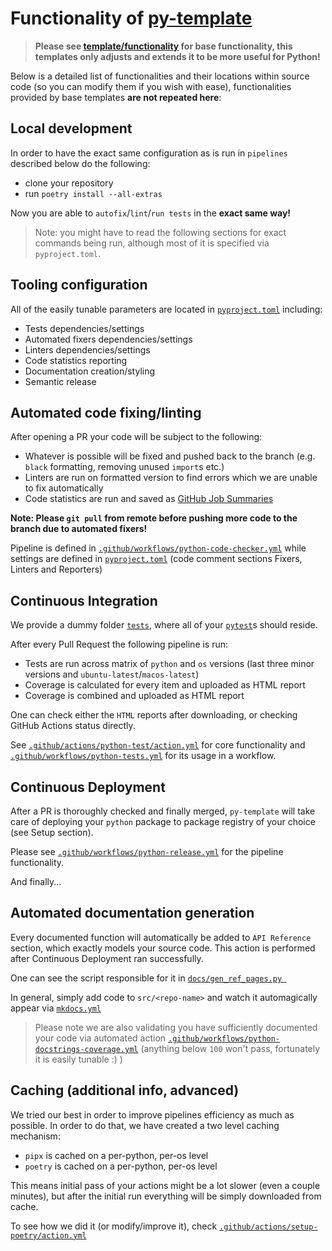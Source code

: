 # Functionality of [py-template](https://github.com/inovintell/py-template)

> __Please see [template/functionality](./docs/template/functionality.md)
for base functionality, this templates only adjusts and extends it
to be more useful for Python!__

Below is a detailed list of functionalities and their locations
within source code (so you can modify them if you wish with ease),
functionalities provided by base templates __are not repeated here__:

## Local development

In order to have the exact same configuration as is run in `pipelines`
described below do the following:

- clone your repository
- run `poetry install --all-extras`

Now you are able to `autofix`/`lint`/`run tests` in the __exact same way!__

> Note: you might have to read the following sections for exact
commands being run, although most of it is specified via `pyproject.toml`.

## Tooling configuration

All of the easily tunable parameters are located in
[`pyproject.toml`](https://github.com/inovintell/py-template/blob/main/pyproject.toml)
including:

- Tests dependencies/settings
- Automated fixers dependencies/settings
- Linters dependencies/settings
- Code statistics reporting
- Documentation creation/styling
- Semantic release

## Automated code fixing/linting

After opening a PR your code will be subject to the following:

- Whatever is possible will be fixed and pushed back to the branch
(e.g. `black` formatting, removing unused `import`s etc.)
- Linters are run on formatted version to find errors which
we are unable to fix automatically
- Code statistics are run and saved as
[GitHub Job Summaries](https://github.blog/2022-05-09-supercharging-github-actions-with-job-summaries/)

__Note: Please `git pull` from remote before pushing more code
to the branch due to automated fixers!__

Pipeline is defined in
[`.github/workflows/python-code-checker.yml`](https://github.com/inovintell/py-template/blob/main/.github/workflows/python-code-checker.yml)
while settings are defined in
[`pyproject.toml`](https://github.com/inovintell/py-template/blob/main/pyproject.toml)
(code comment sections Fixers, Linters and Reporters)

## Continuous Integration

We provide a dummy folder
[`tests`](https://github.com/inovintell/py-template/tree/main/tests),
where all of your [`pytest`](https://docs.pytest.org/en/7.2.x/)s
should reside.

After every Pull Request the following pipeline is run:

- Tests are run across matrix of `python` and `os` versions
(last three minor versions and `ubuntu-latest`/`macos-latest`)
- Coverage is calculated for every item and uploaded as HTML report
- Coverage is combined and uploaded as HTML report

One can check either the `HTML` reports after downloading,
or checking GitHub Actions status directly.

See
[`.github/actions/python-test/action.yml`](https://github.com/inovintell/py-template/blob/main/.github/actions/python-test/action.yml)
for core functionality and
[`.github/workflows/python-tests.yml`](https://github.com/inovintell/py-template/blob/main/.github/workflows/python-tests.yml)
for its usage in a workflow.

## Continuous Deployment

After a PR is thoroughly checked and finally merged, `py-template` will
take care of deploying your `python` package to package registry
of your choice (see Setup section).

Please see
[`.github/workflows/python-release.yml`](https://github.com/inovintell/py-template/blob/main/.github/workflows/python-release.yml)
for the pipeline functionality.

And finally...

## Automated documentation generation

Every documented function will automatically be added to
`API Reference` section, which exactly models your source code.
This action is performed after Continuous Deployment ran successfully.

One can see the script responsible for it in
[`docs/gen_ref_pages.py `](https://github.com/inovintell/py-template/blob/main/docs/gen_ref_pages.py)

In general, simply add code to `src/<repo-name>` and watch
it automagically appear via
[`mkdocs.yml`](https://github.com/inovintell/py-template/blob/main/mkdocs.yml)

> Please note we are also validating you have sufficiently documented
your code via automated action
[`.github/workflows/python-docstrings-coverage.yml`](https://github.com/inovintell/py-template/blob/main/.github/workflows/python-docstrings-coverage.yml)
(anything below `100` won't pass, fortunately it is easily tunable :) )

## Caching (additional info, advanced)

We tried our best in order to improve pipelines efficiency as much
as possible. In order to do that, we have created a two level
caching mechanism:

- `pipx` is cached on a per-python, per-os level
- `poetry` is cached on a per-python, per-os level

This means initial pass of your actions might be a lot slower
(even a couple minutes), but after the initial run everything
will be simply downloaded from cache.

To see how we did it (or modify/improve it), check
[`.github/actions/setup-poetry/action.yml`](https://github.com/inovintell/py-template/blob/main/.github/actions/setup-poetry/action.yml)
